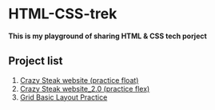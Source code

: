 # HTML-CSS-trek
**This is my playground of sharing HTML & CSS tech porject**

## Project list
1. [Crazy Steak website (practice float)][1]
2. [Crazy Steak website_2.0 (practice flex)][2]
3. [Grid Basic Layout Practice][3]

[1]: https://github.com/jasonLuFa/HTML-CSSTrek/tree/main/crazy_steak
[2]: https://github.com/jasonLuFa/HTML-CSSTrek/tree/main/crazy_steak_2.0
[3]: https://github.com/jasonLuFa/HTML-CSSTrek/tree/main/grid%20layout%20practice
